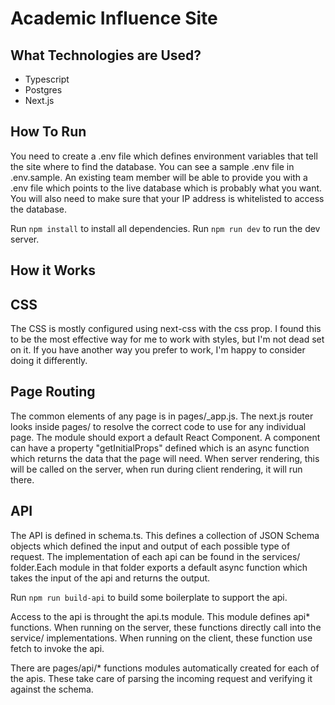 # Academic Influence Site

## What Technologies are Used?

 * Typescript
 * Postgres
 * Next.js

## How To Run

You need to create a .env file which defines environment variables that tell
the site where to find the database. You can see a sample .env file in .env.sample. An existing team member will be able to provide you with a .env
file which points to the live database which is probably what you want. 
You will also need to make sure that your IP address is whitelisted to
access the database.

Run `npm install` to install all dependencies.
Run `npm run dev` to run the dev server.

## How it Works

## CSS

The CSS is mostly configured using next-css with the css prop. I found this to be the most effective way for me
to work with styles, but I'm not dead set on it. If you have another way you prefer to work, I'm happy to consider doing it differently. 

## Page Routing

The common elements of any page is in pages/_app.js. The next.js router
looks inside pages/ to resolve the correct code to use for any individual
page. The module should export a default React Component. A component can
have a property "getInitialProps" defined which is an async function which
returns the data that the page will need. When server rendering, this will be
called on the server, when run during client rendering, it will run there.

## API

The API is defined in schema.ts. This defines a collection of JSON Schema objects which defined the input
and output of each possible type of request. The implementation of each api can be found in the services/ folder.Each module in that folder exports a default async function which takes the input of the api and returns the output.

Run `npm run build-api` to build some boilerplate to support the api.

Access to the api is throught the api.ts module. This module defines api* functions. When running on the server, these functions directly call into the service/ implementations. When running on the client, these function use fetch to invoke the api. 

There are pages/api/* functions modules automatically created for each of the apis. These take care of parsing the incoming request and verifying it against the schema.




